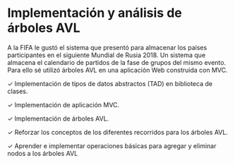 # Implementación y análisis de árboles AVL

A la FIFA le gustó el sistema que presentó para almacenar los países
participantes en el siguiente Mundial de Rusia 2018. Un sistema que almacena el calendario de partidos de la fase
de grupos del mismo evento. Para ello sé utilizó árboles AVL en una
aplicación Web construida con MVC.

✓ Implementación de tipos de datos abstractos (TAD) en biblioteca de
clases.

✓ Implementación de aplicación MVC.

✓ Implementación de árboles AVL.

✓ Reforzar los conceptos de los diferentes recorridos para los árboles
AVL.

✓ Aprender e implementar operaciones básicas para agregar y
eliminar nodos a los árboles AVL
